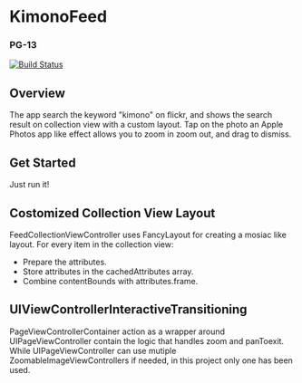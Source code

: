# KimonoFeed
### PG-13
[![Build Status](https://travis-ci.com/xiangyu-sun/KimonoFeed.svg?branch=master)](https://travis-ci.com/xiangyu-sun/KimonoFeed)

## Overview
The app search the keyword "kimono" on flickr, and shows the search result on collection view with a custom layout. Tap on the photo an Apple Photos app like effect allows you to zoom in zoom out, and drag to dismiss. 

## Get Started
Just run it!

## Costomized Collection View Layout
FeedCollectionViewController uses FancyLayout for creating a mosiac like layout. 
For every item in the collection view:
- Prepare the attributes.
- Store attributes in the cachedAttributes array.
- Combine contentBounds with attributes.frame.

## UIViewControllerInteractiveTransitioning

PageViewControllerContainer action as a wrapper around UIPageViewController contain the logic that handles zoom and panToexit.
While UIPageViewController can use mutiple ZoomableImageViewControllers if needed, in this project only one has been used. 
